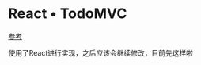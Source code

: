 # React • TodoMVC

[参考](https://github.com/tastejs/todomvc/tree/master/examples/react)

使用了React进行实现，之后应该会继续修改，目前先这样啦

